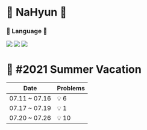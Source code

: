 # :lemon: NaHyun :lemon:

### :wrench: Language :wrench:
<img src="https://img.shields.io/badge/C++-00399C?style=flat-square&logo=Cplusplus&logoColor=white"/> <img src="https://img.shields.io/badge/C-A8B9CC?style=flat-square&logo=C&logoColor=Black"/> <img src="https://img.shields.io/badge/Python-3776AB?style=flat-square&logo=Python&logoColor=white"/>





 :wind_chime: #2021 Summer Vacation 
 =====================
 Date | Problems
 -----|-----------
 07.11 ~ 07.16  |  :bulb: 6 
 07.17 ~ 07.19  |  :bulb: 1 
 07.20 ~ 07.26  |  :bulb: 10 
